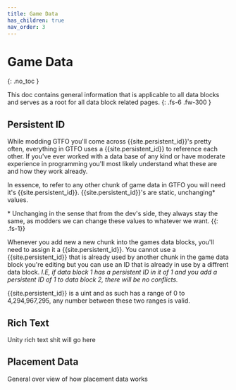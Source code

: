```yaml
---
title: Game Data
has_children: true
nav_order: 3
---
```



# Game Data
{: .no_toc }

This doc contains general information that is applicable to all data blocks and serves as a root for all data block related pages.
{: .fs-6 .fw-300 }

## Persistent ID
While modding GTFO you'll come across {{site.persistent_id}}'s pretty often, everything in GTFO uses a {{site.persistent_id}} to reference each other. If you've ever worked with a data base of any kind or have moderate experience in programming you'll most likely understand what these are and how they work already. 

In essence, to refer to any other chunk of game data in GTFO you will need it's {{site.persistent_id}}. {{site.persistent_id}}'s are static, unchanging* values.

\* Unchanging in the sense that from the dev's side, they always stay the same, as modders we can change these values to whatever we want.
{{: .fs-1}}

Whenever you add new a new chunk into the games data blocks, you'll need to assign it a {{site.persistent_id}}. You cannot use a {{site.persistent_id}} that is already used by another chunk in the game data block you're editing but you can use an ID that is already in use by a diffrent data block. 
*I.E, if data block 1 has a persistent ID in it of 1 and you add a persistent ID of 1 to data block 2, there will be no conflicts.*

{{site.persistent_id}} is a uint and as such has a range of 0 to 4,294,967,295, any number between these two ranges is valid.


## Rich Text
Unity rich text shit will go here

## Placement Data
General over view of how placement data works
